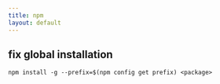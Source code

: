 ```yaml
---
title: npm
layout: default
---
```


fix global installation
----------------------
    npm install -g --prefix=$(npm config get prefix) <package>

